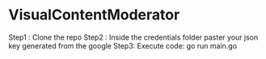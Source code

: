 # VisualContentModerator
Step1 : Clone the repo
Step2 : Inside the credentials folder paster your json key generated from the google
Step3: Execute code: go run main.go
